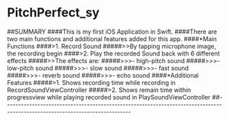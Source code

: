 # PitchPerfect_sy
##SUMMARY
####This is my first iOS Application in Swift.
####There are two main functions and additional features added for this app.
####*Main Functions
####>1. Record Sound
#####>>By tapping microphone image, the recording begin
####>2. Play the recorded Sound back with 6 different effects
#####>>The effects are:
#####>>>- high-pitch sound
#####>>>- low-pitch sound
#####>>>- slow sound
#####>>>- fast sound
#####>>>- reverb sound
#####>>>- echo sound
####*Additional Features
#####>1. Shows recording time while recording in RecordSoundViewController
#####>2. Shows remain time within progressview while playing recorded sound in PlaySoundViewController
##----------------------------------------------------------------------------------------------------------------------------
